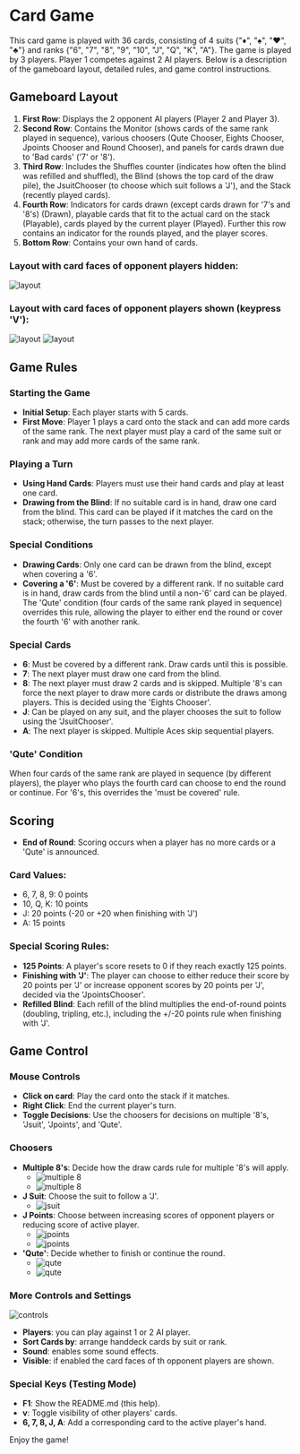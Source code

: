 # Card Game

This card game is played with 36 cards, consisting of 4 suits {"♦", "♠", "♥", "♣"} and ranks {"6", "7", "8", "9", "10", "J", "Q", "K", "A"}. The game is played by 3 players. Player 1 competes against 2 AI players. Below is a description of the gameboard layout, detailed rules, and game control instructions.

## Gameboard Layout

1. **First Row**: Displays the 2 opponent AI players (Player 2 and Player 3).
2. **Second Row**: Contains the Monitor (shows cards of the same rank played in sequence), various choosers (Qute Chooser, Eights Chooser, Jpoints Chooser and Round Chooser), and panels for cards drawn due to 'Bad cards' ('7' or '8').
3. **Third Row**: Includes the Shuffles counter (indicates how often the blind was refilled and shuffled), the Blind (shows the top card of the draw pile), the JsuitChooser (to choose which suit follows a 'J'), and the Stack (recently played cards).
4. **Fourth Row**: Indicators for cards drawn (except cards drawn for '7's and '8's) (Drawn), playable cards that fit to the actual card on the stack (Playable), cards played by the current player (Played). Further this row contains an indicator for the rounds played, and the player scores.
5. **Bottom Row**: Contains your own hand of cards.

### Layout with card faces of opponent players hidden:
![layout](images/table_layout_1.png)

### Layout with card faces of opponent players shown (keypress 'V'):
![layout](images/table_layout_2.png)
![layout](images/table_layout_3.png)

## Game Rules

### Starting the Game
- **Initial Setup**: Each player starts with 5 cards.
- **First Move**: Player 1 plays a card onto the stack and can add more cards of the same rank. The next player must play a card of the same suit or rank and may add more cards of the same rank.

### Playing a Turn
- **Using Hand Cards**: Players must use their hand cards and play at least one card.
- **Drawing from the Blind**: If no suitable card is in hand, draw one card from the blind. This card can be played if it matches the card on the stack; otherwise, the turn passes to the next player.

### Special Conditions
- **Drawing Cards**: Only one card can be drawn from the blind, except when covering a '6'.
- **Covering a '6'**: Must be covered by a different rank. If no suitable card is in hand, draw cards from the blind until a non-'6' card can be played. The 'Qute' condition (four cards of the same rank played in sequence) overrides this rule, allowing the player to either end the round or cover the fourth '6' with another rank.

### Special Cards
- **6**: Must be covered by a different rank. Draw cards until this is possible.
- **7**: The next player must draw one card from the blind.
- **8**: The next player must draw 2 cards and is skipped. Multiple '8's can force the next player to draw more cards or distribute the draws among players. This is decided using the 'Eights Chooser'.
- **J**: Can be played on any suit, and the player chooses the suit to follow using the 'JsuitChooser'.
- **A**: The next player is skipped. Multiple Aces skip sequential players.

### 'Qute' Condition
When four cards of the same rank are played in sequence (by different players), the player who plays the fourth card can choose to end the round or continue. For '6's, this overrides the 'must be covered' rule.

## Scoring
- **End of Round**: Scoring occurs when a player has no more cards or a 'Qute' is announced.

### Card Values:
- 6, 7, 8, 9: 0 points
- 10, Q, K: 10 points
- J: 20 points (-20 or +20 when finishing with 'J')
- A: 15 points

### Special Scoring Rules:
- **125 Points**: A player's score resets to 0 if they reach exactly 125 points.
- **Finishing with 'J'**: The player can choose to either reduce their score by 20 points per 'J' or increase opponent scores by 20 points per 'J', decided via the 'JpointsChooser'.
- **Refilled Blind**: Each refill of the blind multiplies the end-of-round points (doubling, tripling, etc.), including the +/-20 points rule when finishing with 'J'.

## Game Control

### Mouse Controls
- **Click on card**: Play the card onto the stack if it matches.
- **Right Click**: End the current player's turn.
- **Toggle Decisions**: Use the choosers for decisions on multiple '8's, 'Jsuit', 'Jpoints', and 'Qute'.

### Choosers
- **Multiple 8's**: Decide how the draw cards rule for multiple '8's will apply.
  - ![multiple 8](images/chooser_eights_n.png)
  - ![multiple 8](images/chooser_eights_a.png)
- **J Suit**: Choose the suit to follow a 'J'.
  - ![jsuit](images/chooser_jsuit_of_hearts.png)
- **J Points**: Choose between increasing scores of opponent players or reducing score of active player.
  - ![jpoints](images/chooser_jpoints_p.png)
  - ![jpoints](images/chooser_jpoints_m.png)
- **'Qute'**: Decide whether to finish or continue the round.
  - ![qute](images/chooser_qute_y.png)
  - ![qute](images/chooser_qute_n.png)

### More Controls and Settings
   ![controls](images/indicator_and_control_switches.png)

- **Players**: you can play against 1 or 2 AI player.
- **Sort Cards by**: arrange handdeck cards by suit or rank.
- **Sound**: enables some sound effects.
- **Visible**: if enabled the card faces of th opponent players are shown.

### Special Keys (Testing Mode)
- **F1**: Show the README.md (this help).
- **v**: Toggle visibility of other players' cards.
- **6, 7, 8, J, A**: Add a corresponding card to the active player's hand.

Enjoy the game!
